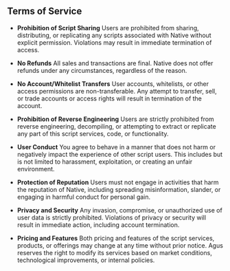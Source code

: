 ## **Terms of Service**

- **Prohibition of Script Sharing**
Users are prohibited from sharing, distributing, or replicating any scripts associated with Native without explicit permission. Violations may result in immediate termination of access.

- **No Refunds**
All sales and transactions are final. Native does not offer refunds under any circumstances, regardless of the reason.

- **No Account/Whitelist Transfers**
User accounts, whitelists, or other access permissions are non-transferable. Any attempt to transfer, sell, or trade accounts or access rights will result in termination of the account.

- **Prohibition of Reverse Engineering**
Users are strictly prohibited from reverse engineering, decompiling, or attempting to extract or replicate any part of this script services, code, or functionality.

- **User Conduct**
You agree to behave in a manner that does not harm or negatively impact the experience of other script users. This includes but is not limited to harassment, exploitation, or creating an unfair environment.

- **Protection of Reputation**
Users must not engage in activities that harm the reputation of Native, including spreading misinformation, slander, or engaging in harmful conduct for personal gain.

- **Privacy and Security**
Any invasion, compromise, or unauthorized use of user data is strictly prohibited. Violations of privacy or security will result in immediate action, including account termination.

- **Pricing and Features**
Both pricing and features of the script services, products, or offerings may change at any time without prior notice. Agus reserves the right to modify its services based on market conditions, technological improvements, or internal policies.

